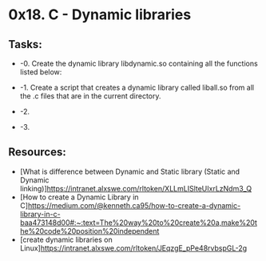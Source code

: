 # 0x18. C - Dynamic libraries 

## Tasks:
* -0. Create the dynamic library libdynamic.so containing all the functions listed below:

* -1. Create a script that creates a dynamic library called liball.so from all the .c files that are in the current directory.

* -2. 

* -3. 

## Resources:
* [What is difference between Dynamic and Static library (Static and Dynamic linking)]https://intranet.alxswe.com/rltoken/XLLmLISlteUIxrLzNdm3_Q
* [How to create a Dynamic Library in C]https://medium.com/@kenneth.ca95/how-to-create-a-dynamic-library-in-c-baa473148d00#:~:text=The%20way%20to%20create%20a,make%20the%20code%20position%20independent
* [create dynamic libraries on Linux]https://intranet.alxswe.com/rltoken/JEqzgE_pPe48rvbspGL-2g
